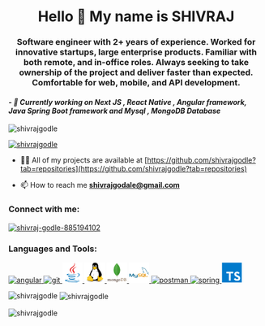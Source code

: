 <h1 align="center">Hello 👋 My name is SHIVRAJ</h1>
<h3 align="center">Software engineer with 2+ years of experience. Worked for innovative startups, large enterprise products. Familiar with both remote, and in-office roles. Always seeking to take ownership of the project and deliver faster than expected. Comfortable for web, mobile, and API development.</h3>
<h4><i>
  -   💬 Currently working on Next JS , React Native , Angular framework, Java Spring Boot framework and Mysql , MongoDB Database</i></h4>

<p align="left"> <img src="https://komarev.com/ghpvc/?username=shivrajgodle&label=Profile%20views&color=0e75b6&style=flat" alt="shivrajgodle" /> </p>

<p align="left"> <a href="https://github.com/ryo-ma/github-profile-trophy"><img src="https://github-profile-trophy.vercel.app/?username=shivrajgodle" alt="shivrajgodle" /></a> </p>

- 👨‍💻 All of my projects are available at [https://github.com/shivrajgodle?tab=repositories](https://github.com/shivrajgodle?tab=repositories)

- 📫 How to reach me **shivrajgodale@gmail.com**

<h3 align="left">Connect with me:</h3>
<p align="left">
<a href="https://linkedin.com/in/shivraj-godle-885194102" target="blank"><img align="center" src="https://raw.githubusercontent.com/rahuldkjain/github-profile-readme-generator/master/src/images/icons/Social/linked-in-alt.svg" alt="shivraj-godle-885194102" height="30" width="40" /></a>
</p>

<h3 align="left">Languages and Tools:</h3>
<p align="left"> <a href="https://angular.io" target="_blank"> <img src="https://angular.io/assets/images/logos/angular/angular.svg" alt="angular" width="40" height="40"/> </a>  </a> <a href="https://git-scm.com/" target="_blank"> <img src="https://www.vectorlogo.zone/logos/git-scm/git-scm-icon.svg" alt="git" width="40" height="40"/> </a> <a href="https://www.java.com" target="_blank"> <img src="https://raw.githubusercontent.com/devicons/devicon/master/icons/java/java-original.svg" alt="java" width="40" height="40"/> </a> <a href="https://www.linux.org/" target="_blank"> <img src="https://raw.githubusercontent.com/devicons/devicon/master/icons/linux/linux-original.svg" alt="linux" width="40" height="40"/> </a> <a href="https://www.mongodb.com/" target="_blank"> <img src="https://raw.githubusercontent.com/devicons/devicon/master/icons/mongodb/mongodb-original-wordmark.svg" alt="mongodb" width="40" height="40"/> </a> <a href="https://www.mysql.com/" target="_blank"> <img src="https://raw.githubusercontent.com/devicons/devicon/master/icons/mysql/mysql-original-wordmark.svg" alt="mysql" width="40" height="40"/> </a> <a href="https://postman.com" target="_blank"> <img src="https://www.vectorlogo.zone/logos/getpostman/getpostman-icon.svg" alt="postman" width="40" height="40"/> </a> <a href="https://spring.io/" target="_blank"> <img src="https://www.vectorlogo.zone/logos/springio/springio-icon.svg" alt="spring" width="40" height="40"/> </a> <a href="https://www.typescriptlang.org/" target="_blank"> <img src="https://raw.githubusercontent.com/devicons/devicon/master/icons/typescript/typescript-original.svg" alt="typescript" width="40" height="40"/> </a> </p>

<p><img align="left" src="https://github-readme-stats.vercel.app/api/top-langs?username=shivrajgodle&show_icons=true&locale=en&layout=compact" alt="shivrajgodle" /></p>

<p>&nbsp;<img align="center" src="https://github-readme-stats.vercel.app/api?username=shivrajgodle&show_icons=true&locale=en" alt="shivrajgodle" /></p>

<p><img align="center" src="https://github-readme-streak-stats.herokuapp.com/?user=shivrajgodle&" alt="shivrajgodle" /></p>

